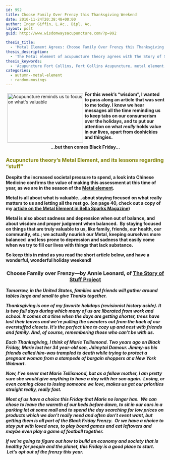 ```yaml
---
id: 992
title: Choose Family Over Frenzy this Thanksgiving Weekend
date: 2010-11-24T20:38:48+00:00
author: Inger Giffin, L.Ac., Dipl. Ac.
layout: post
guid: http://www.wisdomwaysacupuncture.com/?p=992

thesis_title:
  - 'Metal Element Agrees: Choose Family Over Frenzy this Thanksgiving'
thesis_description:
  - 'The Metal element of acupuncture theory agrees with The Story of Stuff: Choose what actually brings us value, over mindless STUFF, this holiday'
thesis_keywords:
  - 'Acupuncture Fort Collins, Fort Collins Acupuncture, metal element, '
categories:
  - autumn--metal-element
  - random-musings
---
```

<img class="" style="margin: 5px; border: 0pt none;" title="Acupuncture reminds us what is valuable." src="https://origin.ih.constantcontact.com/fs085/1102844965003/img/53.jpg" alt="Acupuncture reminds us to focus on what's valuable" width="240" height="157" align="left" border="0" hspace="5" vspace="5" />

<div>
  <strong>For this week&#8217;s &#8220;wisdom&#8221;, I wanted to pass along an article that was sent to me today. I know we hear messages all the time reminding us to keep tabs on our consumerism over the holidays, and to put our attention on what</strong><strong><em> really</em></strong><strong> holds value in our lives, apart from doohickies and thingies.</strong>
</div>

<p style="text-align: center;">
  <strong><strong>&#8230;but then comes Black Friday&#8230;</strong></strong>
</p>

<div>
  <h3>
    <span style="color: #808000;"><strong>Acupuncture theory&#8217;s Metal Element, and its lessons regarding &#8220;stuff&#8221;</strong></span>
  </h3>
  
  <p>
    <strong>Despite the increased societal pressure to spend, a look into Chinese Medicine confirms the value of making this assessment at this time of year, as we are in the season of the <a href="http://www.wisdomwaysacupuncture.com/2017/10/15/metal-element-video-live/">Metal element</a>.  </strong>
  </p>
  
  <p>
    <strong>Metal is all about what is valuable&#8230;about staying focused on what really matters to us and letting all the rest go. (on page 40, check out a copy of my <a href="http://www.wisdomwaysacupuncture.com/2016/11/05/metal-season-the-time-for-learning-about-letting-go-but-that-whats-of-value-remains/" target="_blank" rel="noopener">article on the Metal Element in Bella Sparks Magazine</a>)</strong>
  </p>
  
  <p>
    <strong>Metal is also about sadness and depression when out of balance, and about wisdom and proper judgment when balanced.  By staying focused on things that are truly valuable to us, like family, friends, our health, our community, etc.; we actually nourish our Metal, keeping ourselves more balanced  and less prone to depression and sadness that easily come when we try to fill our lives with things that lack substance.</strong>
  </p>
  
  <p>
    <strong>So keep this in mind as you read the short article below, and have a wonderful, wonderful holiday weekend!</strong>
  </p>
  
  <h3 style="text-align: center;">
    <strong>Choose Family over Frenzy&#8212;by Annie Leonard, of <a href="http://r20.rs6.net/tn.jsp?llr=lem6kddab&et=1103970353429&s=0&e=001ZEU46hwRMqFCDJRB5KjbStUt_lE59_dAKKh5n3kTc2ZxX4tP3NanYikYLc-iZ2k4FiIFRexTHlC1KxhpcdQKMKWr1CAQZrYRiEqxPSuHnFUP9-4J6D9qKg==" target="_blank" rel="noopener">The Story of Stuff Project</a></strong>
  </h3>
  
  <p>
    <strong> <em>Tomorrow, in the United States, families and friends will gather around tables large and small to give Thanks together.</em></strong>
  </p>
  
  <p>
    <em><strong>Thanksgiving is one of my favorite holidays (revisionist history aside). It is two full days during which many of us are liberated from work and school. It comes at a time when the days are getting shorter, trees have lost their leaves and we&#8217;re pulling the sweaters out from the back of our overstuffed closets. It&#8217;s the perfect time to cozy up and nest with friends and family. And, of course, remembering those who can&#8217;t be with us.</strong></em>
  </p>
  
  <p>
    <em><strong>Each Thanksgiving, I think of Marie Tellismond. Two years ago on Black Friday, Marie lost her 34 year-old son, Jdimytai Damour. Jimmy-as his friends called him-was trampled to death while trying to protect a pregnant woman from a stampede of bargain shoppers at a New York Walmart.</strong></em>
  </p>
  
  <p>
    <em><strong>Now, I&#8217;ve never met Marie Tellismond, but as a fellow mother, I am pretty sure she would give anything to have a day with her son again.  Losing, or even coming close to losing someone we love, makes us get our priorities straight really, really fast.</strong></em>
  </p>
  
  <p>
    <em><strong>Most of us have a choice this Friday that Marie no longer has.  We can chose to leave the warmth of our beds before dawn, to sit in our cars in a parking lot at some mall and to spend the day searching for low prices on products which we don&#8217;t really need and often don&#8217;t event want, but getting them is all part of the Black Friday Frenzy.  Or we have a choice to stay put with loved ones, to play board games and eat leftovers and maybe even play a game of football together.</strong></em>
  </p>
  
  <p>
    <em><strong>If we&#8217;re going to figure out how to build an economy and society that is healthy for people and the planet, this Friday is a good place to start.  Let&#8217;s opt out of the frenzy this year.</strong></em>
  </p>
</div>

&nbsp;